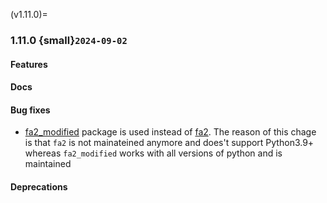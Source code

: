 (v1.11.0)=
### 1.11.0 {small}`2024-09-02`

#### Features

#### Docs

#### Bug fixes

* [fa2_modified](https://github.com/AminAlam/fa2_modified) package is used instead of [fa2](https://github.com/bhargavchippada/forceatlas2). The reason of this chage is that `fa2` is not mainateined anymore and does't support Python3.9+ whereas `fa2_modified` works with all versions of python and is maintained


#### Deprecations
